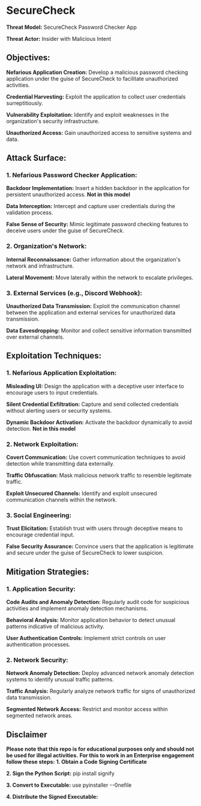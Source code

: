# SecureCheck

**Threat Model:** SecureCheck Password Checker App

**Threat Actor:** Insider with Malicious Intent
## Objectives:

**Nefarious Application Creation:** Develop a malicious password checking application under the guise of SecureCheck to facilitate unauthorized activities.

**Credential Harvesting:** Exploit the application to collect user credentials surreptitiously.

**Vulnerability Exploitation:** Identify and exploit weaknesses in the organization's security infrastructure.

**Unauthorized Access:** Gain unauthorized access to sensitive systems and data.

## Attack Surface:
### 1. Nefarious Password Checker Application:
**Backdoor Implementation:** Insert a hidden backdoor in the application for persistent unauthorized access. **Not in this model**

**Data Interception:** Intercept and capture user credentials during the validation process.

**False Sense of Security:** Mimic legitimate password checking features to deceive users under the guise of SecureCheck.

### 2. Organization's Network:
**Internal Reconnaissance:** Gather information about the organization's network and infrastructure.

**Lateral Movement:** Move laterally within the network to escalate privileges.

### 3. External Services (e.g., Discord Webhook):

**Unauthorized Data Transmission:** Exploit the communication channel between the application and external services for unauthorized data transmission.

**Data Eavesdropping:** Monitor and collect sensitive information transmitted over external channels.

## Exploitation Techniques:
### 1. Nefarious Application Exploitation:
**Misleading UI:** Design the application with a deceptive user interface to encourage users to input credentials.

**Silent Credential Exfiltration:** Capture and send collected credentials without alerting users or security systems.

**Dynamic Backdoor Activation:** Activate the backdoor dynamically to avoid detection. **Not in this model**

### 2. Network Exploitation:
**Covert Communication:** Use covert communication techniques to avoid detection while transmitting data externally.

**Traffic Obfuscation:** Mask malicious network traffic to resemble legitimate traffic.

**Exploit Unsecured Channels:** Identify and exploit unsecured communication channels within the network.

### 3. Social Engineering:
**Trust Elicitation:** Establish trust with users through deceptive means to encourage credential input.

**False Security Assurance:** Convince users that the application is legitimate and secure under the guise of SecureCheck to lower suspicion.

## Mitigation Strategies:
### 1. Application Security:
**Code Audits and Anomaly Detection:** Regularly audit code for suspicious activities and implement anomaly detection mechanisms.

**Behavioral Analysis:** Monitor application behavior to detect unusual patterns indicative of malicious activity.

**User Authentication Controls:** Implement strict controls on user authentication processes.

### 2. Network Security:
**Network Anomaly Detection:** Deploy advanced network anomaly detection systems to identify unusual traffic patterns.

**Traffic Analysis:** Regularly analyze network traffic for signs of unauthorized data transmission.

**Segmented Network Access:** Restrict and monitor access within segmented network areas.

## Disclaimer

**Please note that this repo is for educational purposes only and should not be used for illegal activities.**
**For this to work in an Enterprise engagement follow these steps:**
**1. Obtain a Code Signing Certificate**

**2. Sign the Python Script:**  pip install signify

**3. Convert to Executable:** use pyinstaller --0nefile

**4. Distribute the Signed Executable:**
